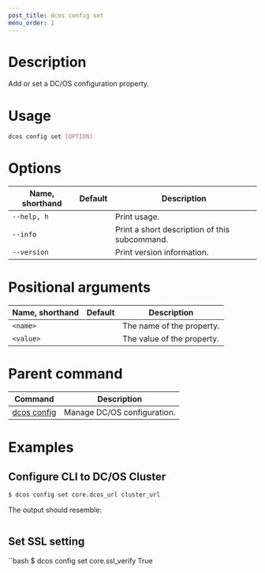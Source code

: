```yaml
---
post_title: dcos config set
menu_order: 1
---
```


# Description
Add or set a DC/OS configuration property.

# Usage

```bash
dcos config set [OPTION]
```

# Options

| Name, shorthand | Default | Description |
|---------|-------------|-------------|
| `--help, h`   |             |  Print usage. |
| `--info`   |             |  Print a short description of this subcommand. |
| `--version`   |             |  Print version information. |

# Positional arguments

| Name, shorthand | Default | Description |
|---------|-------------|-------------|
| `<name>`   |             |  The name of the property. |
| `<value>`   |             |  The value of the property. |

# Parent command

| Command | Description |
|---------|-------------|
| [dcos config](/docs/1.9/usage/cli/command-reference/dcos-config/) |  Manage DC/OS configuration. |


# Examples

## Configure CLI to DC/OS Cluster

```bash
$ dcos config set core.dcos_url cluster_url
```

The output should resemble:

```bash

```

## Set SSL setting

``bash
$ dcos config set core.ssl_verify True
```


